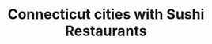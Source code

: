 ---
layout: state
title: Connecticut cities with Sushi Restaurants
permalink: /connecticut/
stateAbbr: CT
stateName: Connecticut
place_type: Sushi Restaurant
---